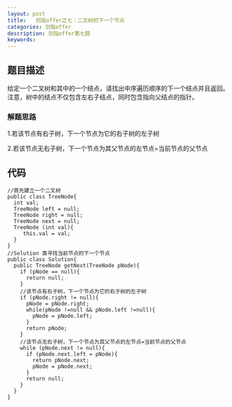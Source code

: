 ```yaml
---
layout: post
title:   剑指offer之七：二叉树的下一个节点
categories: 剑指offer
description: 剑指offer第七题
keywords: 
---
```



## 题目描述

给定一个二叉树和其中的一个结点，请找出中序遍历顺序的下一个结点并且返回。注意，树中的结点不仅包含左右子结点，同时包含指向父结点的指针。

### 解题思路

1.若该节点有右子树，下一个节点为它的右子树的左子树

2.若该节点无右子树，下一个节点为其父节点的左节点=当前节点的父节点

## 代码



	//首先建立一个二叉树
	public class TreeNode{
	  int val;
	  TreeNode left = null;
	  TreeNode right = null;
	  TreeNode next = null;
	  TreeNode (int val){
	     this.val = val;
	  }
	}
	//Solution 类寻找当前节点的下一个节点
	public class Solution{
	  public TreeNode getNext(TreeNode pNode){
	    if (pNode == null){
	      return null;
	    }
	    //该节点有右子树，下一个节点为它的右子树的左子树
	    if (pNode.right != null){
	      pNode = pNode.right;
	      while(pNode !=null && pNode.left !=null){
	        pNode = pNode.left;
	      }
	      return pNode;
	    }
	    //该节点无右子树，下一个节点为其父节点的左节点=当前节点的父节点
	    while (pNode.next != null){
	      if (pNode.next.left = pNode){
	        return pNode.next;
	        pNode = pNode.next;
	      }
	      return null;
	    }
	  }  
	}